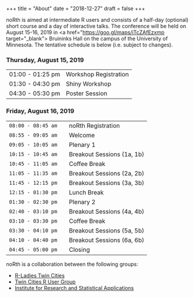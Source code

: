 +++
title = "About"
date = "2018-12-27"
draft = false
+++

noRth is aimed at intermediate R users and consists of a half-day (optional) short course and a day of interactive talks. The conference will be held on August 15-16, 2019 in <a href="https://goo.gl/maps/iTcZAfEzxmp target="_blank"> Bruininks Hall</a> on the campus of the University of Minnesota. The tentative schedule is below (i.e. subject to changes).

### Thursday, August 15, 2019
<div class="table-responsive">
  <table class="table">
  <tr>
    <td>01:00 - 01:25 pm</td>
    <td>Workshop Registration</td> 
  </tr>
  <tr>
    <td>01:30 - 04:30 pm</td>
    <td>Shiny Workshop</td> 
  </tr>
    <tr>
    <td>04:30 - 05:30 pm</td>
    <td>Poster Session</td> 
  </tr>
  </table>
</div>

### Friday, August 16, 2019

|    |            |   |
|:----------|:-------------|:------|
| `08:00 - 08:45 am` | | noRth Registration |
| `08:55 - 09:05 am` | | Welcome | 
| `09:05 - 10:05 am` | | Plenary 1 |
| `10:15 - 10:45 am` | |Breakout Sessions (1a, 1b) | 
| `10:45 - 11:05 am` | |Coffee Break | 
| `11:05 - 11:35 am` | |Breakout Sessions (2a, 2b) | 
| `11:45 - 12:15 pm` | |Breakout Sessions (3a, 3b) | 
| `12:15 - 01:30 pm` | |Lunch Break | 
| `01:30 - 02:30 pm` | |Plenary 2 | 
| `02:40 - 03:10 pm` | |Breakout Sessions (4a, 4b) | 
| `03:10 - 03:30 pm` | |Coffee Break|
| `03:30 - 04:10 pm` | |Breakout Sessions (5a, 5b) | 
| `04:10 - 04:40 pm` | |Breakout Sessions (6a, 6b) | 
| `04:45 - 05:00 pm` | |Closing | 

noRth is a collaboration between the following groups:

* <a href="https://www.meetup.com/RLadiesTC/" target="_blank"> R-Ladies Twin Cities</a> 
* <a href="https://www.meetup.com/twincitiesrug/" target="_blank"> Twin Cities R User Group</a> 
* <a href="http://irsa.stat.umn.edu/" target="_blank"> Institute for Research and Statistical Applications</a>